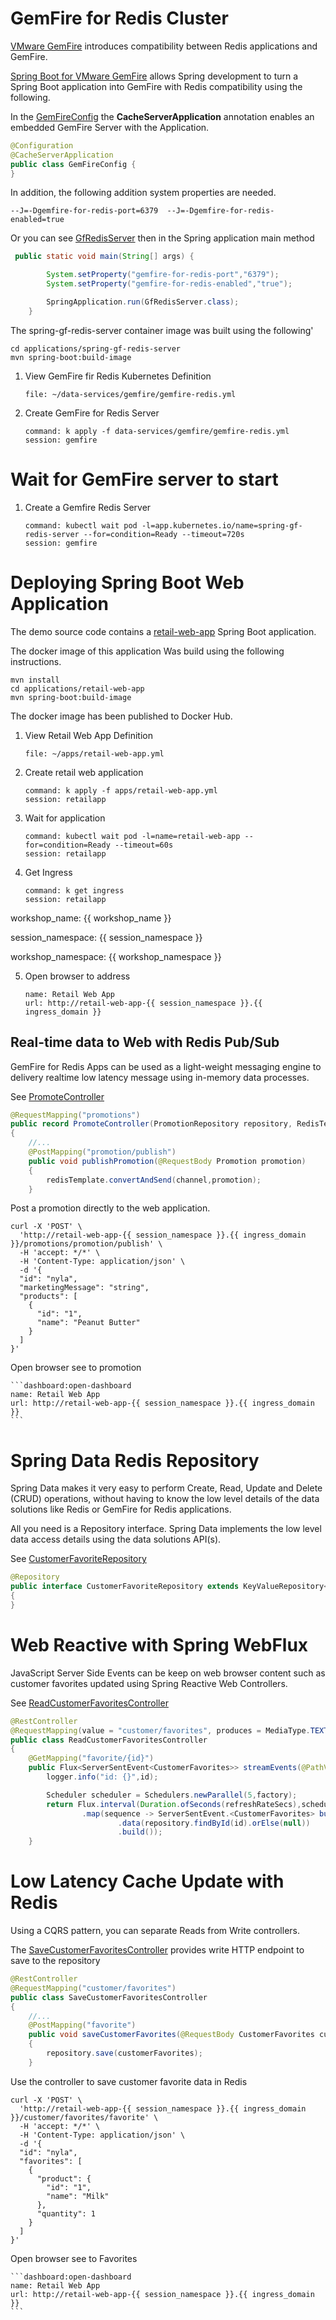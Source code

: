 # GemFire for Redis Cluster

[VMware GemFire](https://tanzu.vmware.com/content/blog/introducing-vmware-tanzu-gemfire-for-redis-apps) introduces compatibility between Redis applications and GemFire.


[Spring Boot for VMware GemFire](https://tanzu.vmware.com/content/blog/introducing-vmware-tanzu-gemfire-for-redis-apps) allows Spring development to turn a Spring Boot application into GemFire with Redis  compatibility using the following.


In the [GemFireConfig](https://github.com/Tanzu-Solutions-Engineering/spring-modern-data-architecture/blob/main/applications/spring-gf-redis-server/src/main/java/com/vmware/gemfire/spring/redis/server/GemFireConfig.java) the **CacheServerApplication** 
annotation enables an embedded GemFire Server with the Application.

```java
@Configuration
@CacheServerApplication
public class GemFireConfig {
}
```

In addition, the following addition system properties are needed.

```
--J=-Dgemfire-for-redis-port=6379  --J=-Dgemfire-for-redis-enabled=true
```

Or you can see [GfRedisServer](https://github.com/Tanzu-Solutions-Engineering/spring-modern-data-architecture/blob/main/applications/spring-gf-redis-server/src/main/java/com/vmware/gemfire/spring/redis/server/GfRedisServer.java) 
then in the Spring application main method

```java
 public static void main(String[] args) {

        System.setProperty("gemfire-for-redis-port","6379");
        System.setProperty("gemfire-for-redis-enabled","true");

        SpringApplication.run(GfRedisServer.class);
    }
```

The spring-gf-redis-server container image was built using the following'

```shell
cd applications/spring-gf-redis-server
mvn spring-boot:build-image
```


1. View GemFire fir Redis Kubernetes Definition

    ```editor:open-file
    file: ~/data-services/gemfire/gemfire-redis.yml
    ```
    
2. Create GemFire for Redis Server

    ```terminal:execute
    command: k apply -f data-services/gemfire/gemfire-redis.yml
    session: gemfire
    ```

# Wait for GemFire server to start


1. Create a Gemfire Redis Server

    ```terminal:execute
    command: kubectl wait pod -l=app.kubernetes.io/name=spring-gf-redis-server --for=condition=Ready --timeout=720s
    session: gemfire
    ```

# Deploying Spring Boot Web Application

The demo source code contains a [retail-web-app](https://github.com/Tanzu-Solutions-Engineering/spring-modern-data-architecture/tree/main/applications/retail-web-app)
Spring Boot application. 

The docker image of this application
Was build using the following instructions.

```shell
mvn install
cd applications/retail-web-app
mvn spring-boot:build-image
```

The docker image has been published to Docker Hub.

1. View Retail Web App Definition

    ```editor:open-file
    file: ~/apps/retail-web-app.yml
    ```

2. Create retail web application

    ```terminal:execute
    command: k apply -f apps/retail-web-app.yml
    session: retailapp
    ```

3. Wait for application

    ```terminal:execute
    command: kubectl wait pod -l=name=retail-web-app --for=condition=Ready --timeout=60s
    session: retailapp
    ``` 

4. Get Ingress

    ```terminal:execute
    command: k get ingress
    session: retailapp
    ```

  workshop_name: {{ workshop_name }}

  session_namespace: {{ session_namespace }}

  workshop_namespace: {{ workshop_namespace }}

5. Open browser to address

    ```dashboard:open-dashboard
    name: Retail Web App
    url: http://retail-web-app-{{ session_namespace }}.{{ ingress_domain }}
    ```

## Real-time data to Web with Redis Pub/Sub
GemFire for Redis Apps can be used as a light-weight messaging engine to delivery 
realtime low latency message using in-memory data processes.

See [PromoteController](https://github.com/Tanzu-Solutions-Engineering/spring-modern-data-architecture/blob/main/applications/retail-web-app/src/main/java/com/vmware/retail/controller/PromoteController.java)

```java
@RequestMapping("promotions")
public record PromoteController(PromotionRepository repository, RedisTemplate<String,Promotion> redisTemplate)
{
    //...
    @PostMapping("promotion/publish")
    public void publishPromotion(@RequestBody Promotion promotion)
    {
        redisTemplate.convertAndSend(channel,promotion);
    }
```

Post a promotion directly to the web application.

```execute
curl -X 'POST' \
  'http://retail-web-app-{{ session_namespace }}.{{ ingress_domain }}/promotions/promotion/publish' \
  -H 'accept: */*' \
  -H 'Content-Type: application/json' \
  -d '{
  "id": "nyla",
  "marketingMessage": "string",
  "products": [
    {
      "id": "1",
      "name": "Peanut Butter"
    }
  ]
}'
```
Open browser see to promotion

    ```dashboard:open-dashboard
    name: Retail Web App
    url: http://retail-web-app-{{ session_namespace }}.{{ ingress_domain }}
    ```


# Spring Data Redis Repository
Spring Data  makes it very easy to perform Create, Read, Update and Delete (CRUD) operations,
without having to know the low level details of the data solutions like Redis or GemFire for Redis
applications.

All you need is a Repository interface. Spring Data implements
the low level data access details using the data solutions API(s).

See [CustomerFavoriteRepository](https://github.com/Tanzu-Solutions-Engineering/spring-modern-data-architecture/blob/main/components/retail-repositories-caching/src/main/java/com/vmware/retail/repository/CustomerFavoriteRepository.java)

```java
@Repository
public interface CustomerFavoriteRepository extends KeyValueRepository<CustomerFavorites,String>
{
}
```
# Web Reactive with Spring WebFlux
JavaScript Server Side Events can be keep on web browser content such as customer favorites
updated using Spring Reactive Web Controllers.

See [ReadCustomerFavoritesController](https://github.com/Tanzu-Solutions-Engineering/spring-modern-data-architecture/blob/main/applications/retail-web-app/src/main/java/com/vmware/retail/controller/ReadCustomerFavoritesController.java)

```java
@RestController
@RequestMapping(value = "customer/favorites", produces = MediaType.TEXT_EVENT_STREAM_VALUE)
public class ReadCustomerFavoritesController
{
    @GetMapping("favorite/{id}")
    public Flux<ServerSentEvent<CustomerFavorites>> streamEvents(@PathVariable String id) {
        logger.info("id: {}",id);

        Scheduler scheduler = Schedulers.newParallel(5,factory);
        return Flux.interval(Duration.ofSeconds(refreshRateSecs),scheduler)
                .map(sequence -> ServerSentEvent.<CustomerFavorites> builder()
                        .data(repository.findById(id).orElse(null))
                        .build());
    }
```

# Low Latency Cache Update with Redis
Using a CQRS pattern, you can separate Reads from Write controllers.

The [SaveCustomerFavoritesController](https://github.com/Tanzu-Solutions-Engineering/spring-modern-data-architecture/blob/main/applications/retail-web-app/src/main/java/com/vmware/retail/controller/SaveCustomerFavoritesController.java) provides write HTTP endpoint to save to the repository

```java
@RestController
@RequestMapping("customer/favorites")
public class SaveCustomerFavoritesController
{
    //...
    @PostMapping("favorite")
    public void saveCustomerFavorites(@RequestBody CustomerFavorites customerFavorites)
    {
        repository.save(customerFavorites);
    }
```

Use the controller to save customer favorite data in Redis

```execute
curl -X 'POST' \
  'http://retail-web-app-{{ session_namespace }}.{{ ingress_domain }}/customer/favorites/favorite' \
  -H 'accept: */*' \
  -H 'Content-Type: application/json' \
  -d '{
  "id": "nyla",
  "favorites": [
    {
      "product": {
        "id": "1",
        "name": "Milk"
      },
      "quantity": 1
    }
  ]
}'
```

Open browser see to Favorites

    ```dashboard:open-dashboard
    name: Retail Web App
    url: http://retail-web-app-{{ session_namespace }}.{{ ingress_domain }}
    ```

